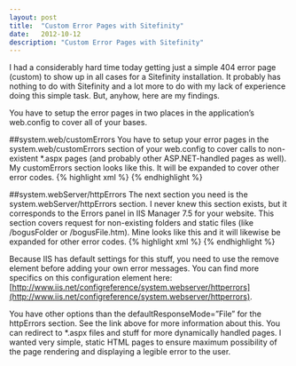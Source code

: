 ```yaml
---
layout: post
title:  "Custom Error Pages with Sitefinity"
date:   2012-10-12
description: "Custom Error Pages with Sitefinity"
---
```

I had a considerably hard time today getting just a simple 404 error page (custom) to show up in all cases for a Sitefinity installation. It probably has nothing to do with Sitefinity and a lot more to do with my lack of experience doing this simple task. But, anyhow, here are my findings.

You have to setup the error pages in two places in the application’s web.config to cover all of your bases.

##system.web/customErrors
You have to setup your error pages in the system.web/customErrors section of your web.config to cover calls to non-existent *.aspx pages (and probably other ASP.NET-handled pages as well). My customErrors section looks like this. It will be expanded to cover other error codes.
{% highlight xml %}
<customErrors mode="On" redirectMode="ResponseRewrite">
  <error statusCode="404" redirect="~/Static/404.htm"/>
</customErrors>
{% endhighlight %}

##system.webServer/httpErrors
The next section you need is the system.webServer/httpErrors section. I never knew this section exists, but it corresponds to the Errors panel in IIS Manager 7.5 for your website. This section covers request for non-existing folders and static files (like /bogusFolder or /bogusFile.htm). Mine looks like this and it will likewise be expanded for other error codes.
{% highlight xml %}
<httpErrors errorMode="Custom" defaultResponseMode="File">
  <remove statusCode="404"/>
  <error statusCode="404" path="Static\404.htm"/>
</httpErrors>
{% endhighlight %}

Because IIS has default settings for this stuff, you need to use the remove element before adding your own error messages. You can find more specifics on this configuration element here: [http://www.iis.net/configreference/system.webserver/httperrors](http://www.iis.net/configreference/system.webserver/httperrors).

You have other options than the defaultResponseMode=”File” for the httpErrors section. See the link above for more information about this. You can redirect to *.aspx files and stuff for more dynamically handled pages. I wanted very simple, static HTML pages to ensure maximum possibility of the page rendering and displaying a legible error to the user.
